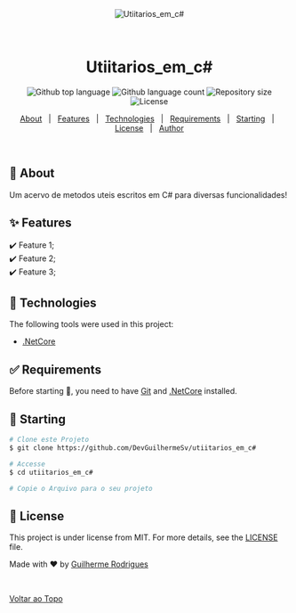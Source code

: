 <div align="center" id="top"> 
  <img src="./.github/app.gif" alt="Utiitarios_em_c#" />

  &#xa0;

  <!-- <a href="https://utiitarios_em_c#.netlify.app">Demo</a> -->
</div>

<h1 align="center">Utiitarios_em_c#</h1>

<p align="center">
  <img alt="Github top language" src="https://img.shields.io/github/languages/top/{{YOUR_GITHUB_USERNAME}}/utiitarios_em_c#?color=56BEB8">

  <img alt="Github language count" src="https://img.shields.io/github/languages/count/{{YOUR_GITHUB_USERNAME}}/utiitarios_em_c#?color=56BEB8">

  <img alt="Repository size" src="https://img.shields.io/github/repo-size/{{YOUR_GITHUB_USERNAME}}/utiitarios_em_c#?color=56BEB8">

  <img alt="License" src="https://img.shields.io/github/license/{{YOUR_GITHUB_USERNAME}}/utiitarios_em_c#?color=56BEB8">

  <!-- <img alt="Github issues" src="https://img.shields.io/github/issues/{{YOUR_GITHUB_USERNAME}}/utiitarios_em_c#?color=56BEB8" /> -->

  <!-- <img alt="Github forks" src="https://img.shields.io/github/forks/{{YOUR_GITHUB_USERNAME}}/utiitarios_em_c#?color=56BEB8" /> -->

  <!-- <img alt="Github stars" src="https://img.shields.io/github/stars/{{YOUR_GITHUB_USERNAME}}/utiitarios_em_c#?color=56BEB8" /> -->
</p>

<!-- Status -->

<!-- <h4 align="center"> 
	🚧  Utiitarios_em_c# 🚀 Under construction...  🚧
</h4> 

<hr> -->

<p align="center">
  <a href="#dart-about">About</a> &#xa0; | &#xa0; 
  <a href="#sparkles-features">Features</a> &#xa0; | &#xa0;
  <a href="#rocket-technologies">Technologies</a> &#xa0; | &#xa0;
  <a href="#white_check_mark-requirements">Requirements</a> &#xa0; | &#xa0;
  <a href="#checkered_flag-starting">Starting</a> &#xa0; | &#xa0;
  <a href="#memo-license">License</a> &#xa0; | &#xa0;
  <a href="https://github.com/DevGuilhermeSv" target="_blank">Author</a>
</p>

<br>

## :dart: About ##
Um acervo de metodos uteis escritos em C# para diversas funcionalidades!

## :sparkles: Features ##

:heavy_check_mark: Feature 1;\
:heavy_check_mark: Feature 2;\
:heavy_check_mark: Feature 3;

## :rocket: Technologies ##

The following tools were used in this project:

- [.NetCore](https://dotnet.microsoft.com/en-us/download/dotnet/3.1)

## :white_check_mark: Requirements ##

Before starting :checkered_flag:, you need to have [Git](https://git-scm.com) and [.NetCore](https://dotnet.microsoft.com/en-us/download/dotnet/3.1) installed.

## :checkered_flag: Starting ##

```bash
# Clone este Projeto
$ git clone https://github.com/DevGuilhermeSv/utiitarios_em_c#

# Accesse
$ cd utiitarios_em_c#

# Copie o Arquivo para o seu projeto
```

## :memo: License ##

This project is under license from MIT. For more details, see the [LICENSE](LICENSE.md) file.


Made with :heart: by <a href="https://github.com/DevGuilhermeSv" target="_blank">Guilherme Rodrigues</a>

&#xa0;

<a href="#top">Voltar ao Topo</a>
